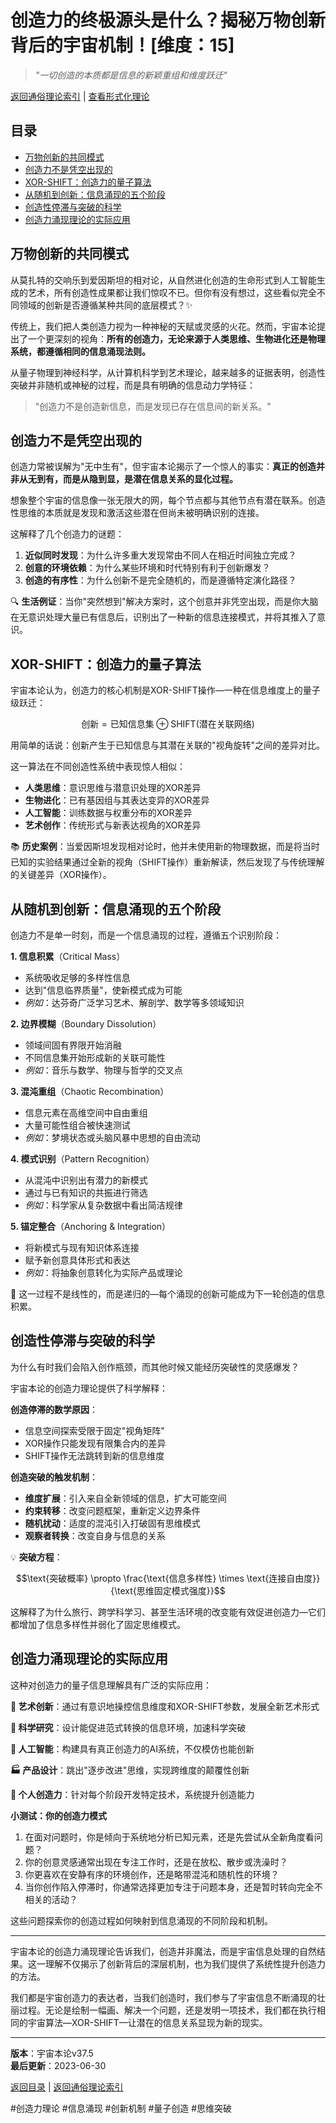 # 创造力的终极源头是什么？揭秘万物创新背后的宇宙机制！[维度：15]

> *"一切创造的本质都是信息的新颖重组和维度跃迁"*

[返回通俗理论索引](../popular_theory.md) | [查看形式化理论](../formal_theory/formal_theory_creative_information_emergence.md)

## 目录
- [万物创新的共同模式](#万物创新的共同模式)
- [创造力不是凭空出现的](#创造力不是凭空出现的)
- [XOR-SHIFT：创造力的量子算法](#xor-shift创造力的量子算法)
- [从随机到创新：信息涌现的五个阶段](#从随机到创新信息涌现的五个阶段)
- [创造性停滞与突破的科学](#创造性停滞与突破的科学)
- [创造力涌现理论的实际应用](#创造力涌现理论的实际应用)

## 万物创新的共同模式

从莫扎特的交响乐到爱因斯坦的相对论，从自然进化创造的生命形式到人工智能生成的艺术，所有创造性成果都让我们惊叹不已。但你有没有想过，这些看似完全不同领域的创新是否遵循某种共同的底层模式？✨

传统上，我们把人类创造力视为一种神秘的天赋或灵感的火花。然而，宇宙本论提出了一个更深刻的视角：**所有的创造力，无论来源于人类思维、生物进化还是物理系统，都遵循相同的信息涌现法则。**

从量子物理到神经科学，从计算机科学到艺术理论，越来越多的证据表明，创造性突破并非随机或神秘的过程，而是具有明确的信息动力学特征：

> "创造力不是创造新信息，而是发现已存在信息间的新关系。"

## 创造力不是凭空出现的

创造力常被误解为"无中生有"，但宇宙本论揭示了一个惊人的事实：**真正的创造并非从无到有，而是从隐到显，是潜在信息关系的显化过程。**

想象整个宇宙的信息像一张无限大的网，每个节点都与其他节点有潜在联系。创造性思维的本质就是发现和激活这些潜在但尚未被明确识别的连接。

这解释了几个创造力的谜题：

1. **近似同时发现**：为什么许多重大发现常由不同人在相近时间独立完成？
2. **创意的环境依赖**：为什么某些环境和时代特别有利于创新爆发？
3. **创造的有序性**：为什么创新不是完全随机的，而是遵循特定演化路径？

🔍 **生活例证**：当你"突然想到"解决方案时，这个创意并非凭空出现，而是你大脑在无意识处理大量已有信息后，识别出了一种新的信息连接模式，并将其推入了意识。

## XOR-SHIFT：创造力的量子算法

宇宙本论认为，创造力的核心机制是XOR-SHIFT操作—一种在信息维度上的量子级跃迁：

$$\text{创新} = \text{已知信息集} \oplus \text{SHIFT}(\text{潜在关联网络})$$

用简单的话说：创新产生于已知信息与其潜在关联的"视角旋转"之间的差异对比。

这一算法在不同创造性系统中表现惊人相似：

- **人类思维**：意识思维与潜意识处理的XOR差异
- **生物进化**：已有基因组与其表达变异的XOR差异
- **人工智能**：训练数据与权重分布的XOR差异
- **艺术创作**：传统形式与新表达视角的XOR差异

📚 **历史案例**：当爱因斯坦发现相对论时，他并未使用新的物理数据，而是将当时已知的实验结果通过全新的视角（SHIFT操作）重新解读，然后发现了与传统理解的关键差异（XOR操作）。

## 从随机到创新：信息涌现的五个阶段

创造力不是单一时刻，而是一个信息涌现的过程，遵循五个识别阶段：

**1. 信息积累**（Critical Mass）
- 系统吸收足够的多样性信息
- 达到"信息临界质量"，使新模式成为可能
- *例如*：达芬奇广泛学习艺术、解剖学、数学等多领域知识

**2. 边界模糊**（Boundary Dissolution）
- 领域间固有界限开始消融
- 不同信息集开始形成新的关联可能性
- *例如*：音乐与数学、物理与哲学的交叉点

**3. 混沌重组**（Chaotic Recombination）
- 信息元素在高维空间中自由重组
- 大量可能性组合被快速测试
- *例如*：梦境状态或头脑风暴中思想的自由流动

**4. 模式识别**（Pattern Recognition）
- 从混沌中识别出有潜力的新模式
- 通过与已有知识的共振进行筛选
- *例如*：科学家从复杂数据中看出简洁规律

**5. 锚定整合**（Anchoring & Integration）
- 将新模式与现有知识体系连接
- 赋予新创意具体形式和表达
- *例如*：将抽象创意转化为实际产品或理论

🧩 这一过程不是线性的，而是递归的—每个涌现的创新可能成为下一轮创造的信息积累。

## 创造性停滞与突破的科学

为什么有时我们会陷入创作瓶颈，而其他时候又能经历突破性的灵感爆发？

宇宙本论的创造力理论提供了科学解释：

**创造停滞的数学原因**：
- 信息空间探索受限于固定"视角矩阵"
- XOR操作只能发现有限集合内的差异
- SHIFT操作无法跳转到新的信息维度

**创造突破的触发机制**：
- **维度扩展**：引入来自全新领域的信息，扩大可能空间
- **约束转移**：改变问题框架，重新定义边界条件
- **随机扰动**：适度的混沌引入打破固有思维模式
- **观察者转换**：改变自身与信息的关系

💡 **突破方程**：

$$\text{突破概率} \propto \frac{\text{信息多样性} \times \text{连接自由度}}{\text{思维固定模式强度}}$$

这解释了为什么旅行、跨学科学习、甚至生活环境的改变能有效促进创造力—它们都增加了信息多样性并弱化了固定思维模式。

## 创造力涌现理论的实际应用

这种对创造力的量子信息理解具有广泛的实际应用：

**🎨 艺术创新**：通过有意识地操控信息维度和XOR-SHIFT参数，发展全新艺术形式

**🧪 科学研究**：设计能促进范式转换的信息环境，加速科学突破

**🤖 人工智能**：构建具有真正创造力的AI系统，不仅模仿也能创新

**🏭 产品设计**：跳出"逐步改进"思维，实现跨维度的颠覆性创新

**🧠 个人创造力**：针对每个阶段开发特定技术，系统提升创造能力

**小测试：你的创造力模式**
1. 在面对问题时，你是倾向于系统地分析已知元素，还是先尝试从全新角度看问题？
2. 你的创意灵感通常出现在专注工作时，还是在放松、散步或洗澡时？
3. 你更喜欢在安静有序的环境创作，还是略带混沌和随机性的环境？
4. 当你创作陷入停滞时，你通常选择更加专注于问题本身，还是暂时转向完全不相关的活动？

这些问题探索你的创造过程如何映射到信息涌现的不同阶段和机制。

-----

宇宙本论的创造力涌现理论告诉我们，创造并非魔法，而是宇宙信息处理的自然结果。这一理解不仅揭示了创新背后的深层机制，也为我们提供了系统性提升创造力的方法。

我们都是宇宙创造力的表达者，当我们创造时，我们参与了宇宙信息不断涌现的壮丽过程。无论是绘制一幅画、解决一个问题，还是发明一项技术，我们都在执行相同的宇宙算法—XOR-SHIFT—让潜在的信息关系显现为新的现实。

---

**版本**：宇宙本论v37.5  
**最后更新**：2023-06-30

[返回目录](#目录) | [返回通俗理论索引](../popular_theory.md) 

#创造力理论 #信息涌现 #创新机制 #量子创造 #思维突破